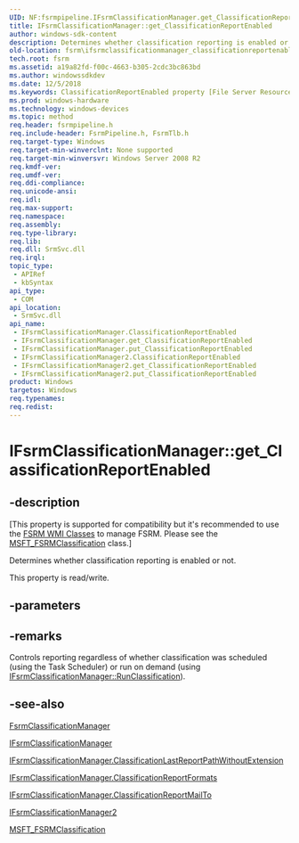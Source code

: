```yaml
---
UID: NF:fsrmpipeline.IFsrmClassificationManager.get_ClassificationReportEnabled
title: IFsrmClassificationManager::get_ClassificationReportEnabled
author: windows-sdk-content
description: Determines whether classification reporting is enabled or not.
old-location: fsrm\ifsrmclassificationmanager_classificationreportenabled.htm
tech.root: fsrm
ms.assetid: a19a82fd-f00c-4663-b305-2cdc3bc863bd
ms.author: windowssdkdev
ms.date: 12/5/2018
ms.keywords: ClassificationReportEnabled property [File Server Resource Manager], ClassificationReportEnabled property [File Server Resource Manager],IFsrmClassificationManager interface, ClassificationReportEnabled property [File Server Resource Manager],IFsrmClassificationManager2 interface, IFsrmClassificationManager interface [File Server Resource Manager],ClassificationReportEnabled property, IFsrmClassificationManager.ClassificationReportEnabled, IFsrmClassificationManager.get_ClassificationReportEnabled, IFsrmClassificationManager2 interface [File Server Resource Manager],ClassificationReportEnabled property, IFsrmClassificationManager2.ClassificationReportEnabled, IFsrmClassificationManager2::get_ClassificationReportEnabled, IFsrmClassificationManager2::put_ClassificationReportEnabled, IFsrmClassificationManager::ClassificationReportEnabled, IFsrmClassificationManager::get_ClassificationReportEnabled, IFsrmClassificationManager::put_ClassificationReportEnabled, fs.ifsrmclassificationmanager_classificationreportenabled, fsrm.ifsrmclassificationmanager_classificationreportenabled, fsrmpipeline/IFsrmClassificationManager2::ClassificationReportEnabled, fsrmpipeline/IFsrmClassificationManager2::get_ClassificationReportEnabled, fsrmpipeline/IFsrmClassificationManager2::put_ClassificationReportEnabled, fsrmpipeline/IFsrmClassificationManager::ClassificationReportEnabled, fsrmpipeline/IFsrmClassificationManager::get_ClassificationReportEnabled, fsrmpipeline/IFsrmClassificationManager::put_ClassificationReportEnabled, get_ClassificationReportEnabled
ms.prod: windows-hardware
ms.technology: windows-devices
ms.topic: method
req.header: fsrmpipeline.h
req.include-header: FsrmPipeline.h, FsrmTlb.h
req.target-type: Windows
req.target-min-winverclnt: None supported
req.target-min-winversvr: Windows Server 2008 R2
req.kmdf-ver: 
req.umdf-ver: 
req.ddi-compliance: 
req.unicode-ansi: 
req.idl: 
req.max-support: 
req.namespace: 
req.assembly: 
req.type-library: 
req.lib: 
req.dll: SrmSvc.dll
req.irql: 
topic_type:
 - APIRef
 - kbSyntax
api_type:
 - COM
api_location:
 - SrmSvc.dll
api_name:
 - IFsrmClassificationManager.ClassificationReportEnabled
 - IFsrmClassificationManager.get_ClassificationReportEnabled
 - IFsrmClassificationManager.put_ClassificationReportEnabled
 - IFsrmClassificationManager2.ClassificationReportEnabled
 - IFsrmClassificationManager2.get_ClassificationReportEnabled
 - IFsrmClassificationManager2.put_ClassificationReportEnabled
product: Windows
targetos: Windows
req.typenames: 
req.redist: 
---
```


# IFsrmClassificationManager::get_ClassificationReportEnabled


## -description


<p class="CCE_Message">[This property is supported for compatibility but it's recommended to use the 
    <a href="https://msdn.microsoft.com/1CE772FA-CE33-4900-A499-058175A7C37E">FSRM WMI Classes</a> to manage FSRM. Please see the 
    <a href="https://msdn.microsoft.com/79571ae1-726e-491b-b41e-6cd10cdf3936">MSFT_FSRMClassification</a> class.]

Determines whether classification reporting is enabled or not.

This property is read/write.


## -parameters


## -remarks



Controls reporting regardless of whether classification was scheduled (using the Task Scheduler) or run on 
    demand (using 
    <a href="https://msdn.microsoft.com/50fdc5c8-d2eb-4206-b0fa-0de2696d29c7">IFsrmClassificationManager::RunClassification</a>).




## -see-also




<a href="https://msdn.microsoft.com/4a8e0426-792d-49d8-acf3-ab00480e24ac">FsrmClassificationManager</a>



<a href="https://msdn.microsoft.com/cc504f6c-00d7-4f9d-9688-1c29b5066ce6">IFsrmClassificationManager</a>



<a href="https://msdn.microsoft.com/bdc32bbc-e8e5-48ed-97a1-0b42db3c3676">IFsrmClassificationManager.ClassificationLastReportPathWithoutExtension</a>



<a href="https://msdn.microsoft.com/a9402faa-06f9-4cfe-9a36-a2fc1a581824">IFsrmClassificationManager.ClassificationReportFormats</a>



<a href="https://msdn.microsoft.com/fa998edc-7ef8-43fa-a83a-7e4ba911e970">IFsrmClassificationManager.ClassificationReportMailTo</a>



<a href="https://msdn.microsoft.com/6ff821e3-f0bd-4c66-8ced-edbbfbc8503b">IFsrmClassificationManager2</a>



<a href="https://msdn.microsoft.com/79571ae1-726e-491b-b41e-6cd10cdf3936">MSFT_FSRMClassification</a>
 

 

